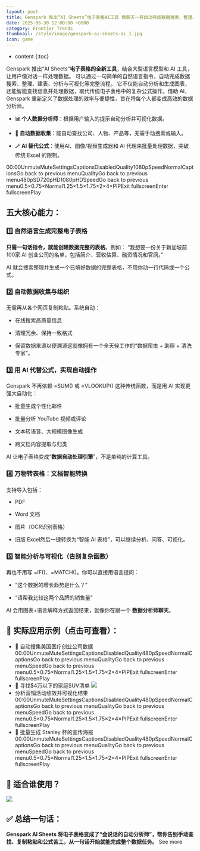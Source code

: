 ```yaml
---
layout: post
title: Genspark 推出“AI Sheets”电子表格AI工具 像聊天一样自动完成数据搜索、整理、分析与可视化
date: 2025-06-30 12:00:00 +0800
category: Frontier Trends
thumbnail: /style/image/genspark-ai-sheets-ai_1.jpg
icon: game
---
```

* content
{:toc}

Genspark 推出“AI Sheets”**电子表格的全新工具**，结合大型语言模型和 AI 工具，让用户像对话一样处理数据。
可以通过一句简单的自然语言指令，自动完成数据搜索、整理、建表、分析与可视化等完整流程。
它不仅能自动分析和生成图表，还能智能查找信息并处理数据，取代传统电子表格中的复杂公式操作。借助 AI，Genspark 重新定义了数据处理的效率与便捷性，旨在将每个人都变成高效的数据分析师。

- **📊 个人数据分析师**：根据用户输入的提示自动分析并可视化数据。

- **🔎 自动数据收集**：能自动查找公司、人物、产品等，无需手动搜索或输入。

- **🪄 AI 替代公式**：使用AI、图像/视频生成器和 AI 代理来批量处理数据，突破传统 Excel 的限制。

00:00UnmuteMuteSettingsCaptionsDisabledQuality1080pSpeedNormalCaptionsGo back to previous menuQualityGo back to previous menu480pSD720pHD1080pHDSpeedGo back to previous menu0.5×0.75×Normal1.25×1.5×1.75×2×4×PIPExit fullscreenEnter fullscreenPlay
## 五大核心能力：

### 1️⃣ 自然语言生成完整电子表格
**只需一句话指令，就能创建数据完整的表格**。例如：
“我想要一份关于新加坡前100家 AI 创业公司的名单，包括简介、营收估算、融资情况和官网。”

AI 就会搜索整理并生成一个已填好数据的完整表格，不用你动一行代码或一个公式。

### 2️⃣ 自动数据收集与组织
无需再从各个网页复制粘贴。系统自动：

- 在线搜索高质量信息

- 清理冗余、保持一致格式

- 保留数据来源以便溯源这就像拥有一个全天候工作的“数据爬虫 + 助理 + 清洗专家”。

### 3️⃣ 用 AI 代替公式，实现自动操作
Genspark 不再依赖 =SUM() 或 =VLOOKUP() 这种传统函数，而是用 AI 实现更强大自动化：

- 批量生成个性化邮件

- 批量分析 YouTube 视频或评论

- 文本转语音、大规模图像生成

- 跨文档内容提取与归类

AI 让电子表格变成“**数据自动处理引擎**”，不是单纯的计算工具。

### 4️⃣ 万物转表格：文档智能转换
支持导入包括：

- PDF

- Word 文档

- 图片（OCR识别表格）

- 旧版 Excel然后一键转换为“智能 AI 表格”，可以继续分析、问答、可视化。

### 5️⃣ 智能分析与可视化（告别复杂函数）
再也不用写 =IF()、=MATCH()。你可以直接用语言提问：

- “这个数据的增长趋势是什么？”

- “请帮我比较这两个品牌的销售量”

AI 会用图表+语言解释方式返回结果，就像你在跟一个 **数据分析师聊天**。

## 🧪 实际应用示例（点击可查看）：

- 🔎 自动搜集美国医疗创业公司数据
00:00UnmuteMuteSettingsCaptionsDisabledQuality480pSpeedNormalCaptionsGo back to previous menuQualityGo back to previous menuSpeedGo back to previous menu0.5×0.75×Normal1.25×1.5×1.75×2×4×PIPExit fullscreenEnter fullscreenPlay
- 🚗 寻找$4万以下的家庭SUV清单
![](https://assets-v2.circle.so/7w3a7z6jjgvgyramdx4bir5deb1f)
- 分析营销活动绩效并可视化结果
00:00UnmuteMuteSettingsCaptionsDisabledQuality480pSpeedNormalCaptionsGo back to previous menuQualityGo back to previous menuSpeedGo back to previous menu0.5×0.75×Normal1.25×1.5×1.75×2×4×PIPExit fullscreenEnter fullscreenPlay
- 🎨 批量生成 Stanley 杯的宣传海报
00:00UnmuteMuteSettingsCaptionsDisabledQuality480pSpeedNormalCaptionsGo back to previous menuQualityGo back to previous menuSpeedGo back to previous menu0.5×0.75×Normal1.25×1.5×1.75×2×4×PIPExit fullscreenEnter fullscreenPlay

## 👤 适合谁使用？
![](https://assets-v2.circle.so/429lh0u3d1rvn77f3iyef1lp5pyj)
## ✅ 总结一句话：
**Genspark AI Sheets 将电子表格变成了“会说话的自动分析师”，帮你告别手动查找、复制粘贴和公式苦工，从一句话开始就能完成整个数据任务。**
See more